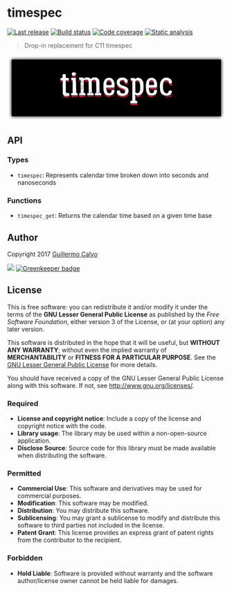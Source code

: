 
# timespec

[![Last release](https://img.shields.io/github/release/LeakyAbstractions/timespec.svg)](https://github.com/LeakyAbstractions/timespec/releases)
[![Build status](https://travis-ci.org/LeakyAbstractions/timespec.svg?branch=master)](https://travis-ci.org/LeakyAbstractions/timespec)
[![Code coverage](https://codecov.io/github/LeakyAbstractions/timespec/coverage.svg?branch=master)](https://codecov.io/github/LeakyAbstractions/timespec?branch=master)
[![Static analysis](https://scan.coverity.com/projects/14157/badge.svg)](https://scan.coverity.com/projects/leakyabstractions-timespec)

> Drop-in replacement for C11 timespec

![](https://github.com/LeakyAbstractions/timespec/raw/master/doc/logo.png)


## API


### Types

- `timespec`: Represents calendar time broken down into seconds and nanoseconds


### Functions

- `timespec_get`: Returns the calendar time based on a given time base


## Author

Copyright 2017 [Guillermo Calvo](https://github.com/guillermocalvo)

[![](https://resume.guillermo.in/assets/images/thumb.png)](https://guillermo.in/) [![Greenkeeper badge](https://badges.greenkeeper.io/LeakyAbstractions/timespec.svg)](https://greenkeeper.io/)


## License

This is free software: you can redistribute it and/or modify it under the terms
of the **GNU Lesser General Public License** as published by the
*Free Software Foundation*, either version 3 of the License, or (at your option)
any later version.

This software is distributed in the hope that it will be useful, but
**WITHOUT ANY WARRANTY**; without even the implied warranty of
**MERCHANTABILITY** or **FITNESS FOR A PARTICULAR PURPOSE**. See the
[GNU Lesser General Public License](http://www.gnu.org/licenses/lgpl.html) for
more details.

You should have received a copy of the GNU Lesser General Public License along
with this software. If not, see <http://www.gnu.org/licenses/>.

### Required

- **License and copyright notice**: Include a copy of the license and copyright
notice with the code.
- **Library usage**: The library may be used within a non-open-source
application.
- **Disclose Source**: Source code for this library must be made available when
distributing the software.

### Permitted

- **Commercial Use**: This software and derivatives may be used for commercial
purposes.
- **Modification**: This software may be modified.
- **Distribution**: You may distribute this software.
- **Sublicensing**: You may grant a sublicense to modify and distribute this
software to third parties not included in the license.
- **Patent Grant**: This license provides an express grant of patent rights from
the contributor to the recipient.

### Forbidden

- **Hold Liable**: Software is provided without warranty and the software
author/license owner cannot be held liable for damages.
